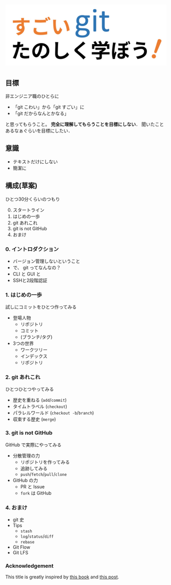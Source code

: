 # ![](assets/static/title.jpg)

## 目標

非エンジニア職のひとらに

- 「git こわい」から「git すごい」に
- 「git だからなんとかなる」

と思ってもらうこと。
**完全に理解してもらうことを目標にしない**．
聞いたことあるなぁぐらいを目標にしたい．

## 意識

- テキストだけにしない
- 簡潔に

## 構成(草案)

ひとつ30分くらいのつもり

0. スタートライン
1. はじめの一歩
2. git あれこれ
3. git is not GitHub
4. おまけ

### 0. イントロダクション

- バージョン管理しないということ
- で、 git ってなんなの？
- CLI と GUI と
- SSHと2段階認証

### 1. はじめの一歩

試しにコミットをひとつ作ってみる

- 登場人物
    - リポジトリ
    - コミット
    - (ブランチ/タグ)
- 3つの世界
    - ワークツリー
    - インデックス
    - リポジトリ

### 2. git あれこれ

ひとつひとつやってみる

- 歴史を重ねる (`add`/`commit`)
- タイムトラベル (`checkout`)
- パラレルワールド (`checkout -b`/`branch`)
- 収束する歴史 (`merge`)

### 3. git is not GitHub

GitHub で実際にやってみる

- 分散管理の力
    - リポジトリを作ってみる
    - 追跡してみる
    - `push`/`fetch`/`pull`/`clone`
- GitHub の力
    - PR と Issue
    - `fork` は GitHub

### 4. おまけ

- git 史
- Tips
    - `stash`
    - `log`/`status`/`diff`
    - `rebase`
- Git Flow
- Git LFS

### Acknowledgement

This title is greatly inspired by [this book](https://tatsu-zine.com/books/sugoi-haskell-ja) and [this post](http://alpha.mixi.co.jp/entry/20150513).
